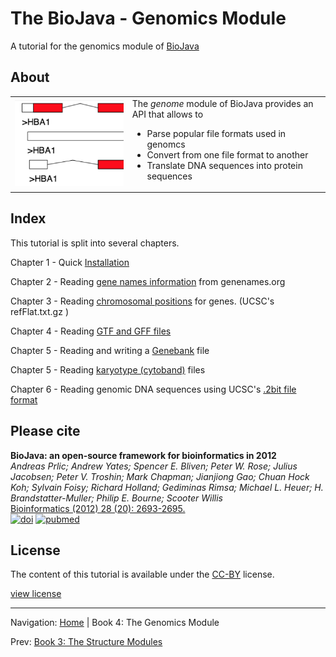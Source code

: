 The BioJava - Genomics Module
=====================================================

A tutorial for the genomics module of [BioJava](http://www.biojava.org)

## About
<table>
    <tr>
        <td>
            <img src="img/genomics.png"/>
        </td>
        <td>
            The <i>genome</i> module of BioJava provides an API that allows to
            <ul>
                <li>Parse popular file formats used in genomcs</li>
                <li>Convert from one file format to another</li>
                <li>Translate DNA sequences into protein sequences</li>                
            </ul>
        </td>
    </tr>
</table>   

## Index

This tutorial is split into several chapters.

Chapter 1 - Quick [Installation](installation.md)

Chapter 2 - Reading [gene names information](genenames.md) from genenames.org

Chapter 3 - Reading [chromosomal positions](chromosomeposition.md) for genes. (UCSC's refFlat.txt.gz )

Chapter 4 - Reading [GTF and GFF files](gff.md)

Chapter 5 - Reading and writing a [Genebank](genebank.md) file

Chapter 5 - Reading [karyotype (cytoband)](karyotype.md) files

Chapter 6 - Reading genomic DNA sequences using UCSC's [.2bit file format](twobit.md)


## Please cite

**BioJava: an open-source framework for bioinformatics in 2012**<br/>
*Andreas Prlic; Andrew Yates; Spencer E. Bliven; Peter W. Rose; Julius Jacobsen; Peter V. Troshin; Mark Chapman; Jianjiong Gao; Chuan Hock Koh; Sylvain Foisy; Richard Holland; Gediminas Rimsa; Michael L. Heuer; H. Brandstatter-Muller; Philip E. Bourne; Scooter Willis* <br/>
[Bioinformatics (2012) 28 (20): 2693-2695.](http://bioinformatics.oxfordjournals.org/content/28/20/2693.abstract) <br/>
[![doi](http://img.shields.io/badge/doi-10.1093%2Fbioinformatics%2Fbts494-blue.svg?style=flat)](http://bioinformatics.oxfordjournals.org/content/28/20/2693.abstract) [![pubmed](http://img.shields.io/badge/pubmed-22877863-blue.svg?style=flat)](http://www.ncbi.nlm.nih.gov/pubmed/22877863)


## License

The content of this tutorial is available under the [CC-BY](http://creativecommons.org/licenses/by/3.0/) license.

[view license](../license.md)



<!--automatically generated footer-->

---

Navigation:
[Home](../README.md)
| Book 4: The Genomics Module

Prev: [Book 3: The Structure Modules](../structure/README.md)
